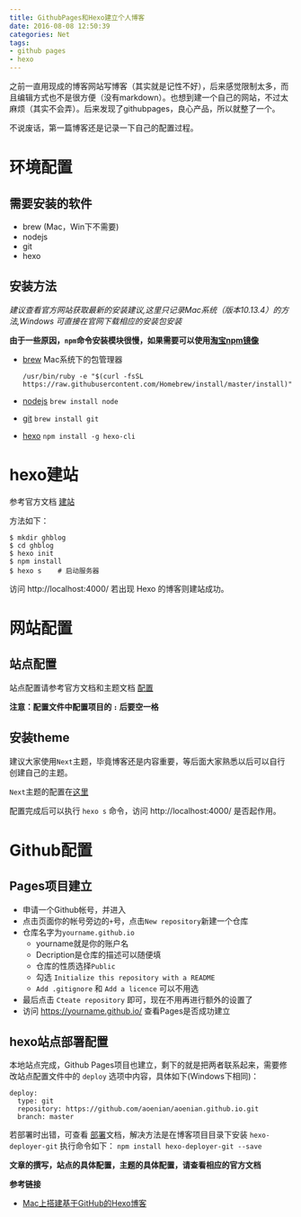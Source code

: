 ```yaml
---
title: GithubPages和Hexo建立个人博客
date: 2016-08-08 12:50:39
categories: Net
tags:
- github pages
- hexo
---
```


之前一直用现成的博客网站写博客（其实就是记性不好），后来感觉限制太多，而且编辑方式也不是很方便（没有markdown）。也想到建一个自己的网站，不过太麻烦（其实不会弄）。后来发现了githubpages，良心产品，所以就整了一个。

不说废话，第一篇博客还是记录一下自己的配置过程。

<!-- more -->

环境配置
========

需要安装的软件
--------------

-   brew (Mac，Win下不需要)
-   nodejs
-   git
-   hexo

<!--more-->

安装方法
--------

*建议查看官方网站获取最新的安装建议,这里只记录Mac系统（版本10.13.4）的方法,Windows 可直接在官网下载相应的安装包安装*

**由于一些原因，`npm`命令安装模块很慢，如果需要可以使用[淘宝npm镜像](http://npm.taobao.org/)**

-   [brew](https://brew.sh/index_zh-cn) Mac系统下的包管理器

    ``` Shell
    /usr/bin/ruby -e "$(curl -fsSL https://raw.githubusercontent.com/Homebrew/install/master/install)"  
    ```

-   [nodejs](https://nodejs.org/en/) `brew install node`
-   [git](https://git-scm.com/) `brew install git`
-   [hexo](https://hexo.io/zh-cn/docs/index.html) `npm install -g hexo-cli`

hexo建站
========

参考官方文档 [建站](https://hexo.io/zh-cn/docs/setup.html)

方法如下：

``` Shell
$ mkdir ghblog
$ cd ghblog
$ hexo init
$ npm install
$ hexo s    # 启动服务器
```

访问 http://localhost:4000/ 若出现 Hexo 的博客则建站成功。

网站配置
========

站点配置
--------

站点配置请参考官方文档和主题文档 [配置](https://hexo.io/zh-cn/docs/configuration.html)

**注意：配置文件中配置项目的 `:` 后要空一格**

安装theme
---------

建议大家使用`Next`主题，毕竟博客还是内容重要，等后面大家熟悉以后可以自行创建自己的主题。

`Next`主题的配置在[这里](http://theme-next.iissnan.com/getting-started.html)

配置完成后可以执行 `hexo s` 命令，访问 http://localhost:4000/ 是否起作用。


Github配置
========

Pages项目建立
----------

- 申请一个Github帐号，并进入
- 点击页面你的帐号旁边的`+`号，点击`New repository`新建一个仓库
- 仓库名字为`yourname.github.io`
    - yourname就是你的账户名
    - Decription是仓库的描述可以随便填
    - 仓库的性质选择`Public`
    - 勾选 `Initialize this repository with a README`
    - `Add .gitignore` 和 `Add a licence` 可以不用选
- 最后点击 `Cteate repository` 即可，现在不用再进行额外的设置了
- 访问 https://yourname.github.io/ 查看Pages是否成功建立 

hexo站点部署配置
----------

本地站点完成，Github Pages项目也建立，剩下的就是把两者联系起来，需要修改站点配置文件中的 `deploy` 选项中内容，具体如下(Windows下相同)：

    deploy:
      type: git
      repository: https://github.com/aoenian/aoenian.github.io.git
      branch: master

若部署时出错，可查看 [部署](https://hexo.io/zh-cn/docs/deployment.html)文档，解决方法是在博客项目目录下安装 `hexo-deployer-git` 执行命令如下：
`npm install hexo-deployer-git --save`

**文章的撰写，站点的具体配置，主题的具体配置，请查看相应的官方文档**


**参考链接**

+ [Mac上搭建基于GitHub的Hexo博客](http://gonghonglou.com/2016/02/03/firstblog/)



